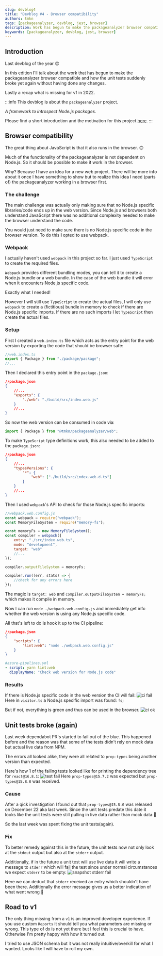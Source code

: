 ```yaml
---
slug: devblog4
title: "Devblog #4 - Browser compatibility"
authors: tmkn
tags: [packageanalyzer, devblog, jest, browser]
description: Work has begun to make the packageanalyzer browser compatible and unit tests were fixed (once again).
keywords: [packageanalyzer, devblog, jest, browser]
---
```


## Introduction

Last devblog of the year 🙃

In this edition I'll talk about the work that has begun to make the packageanalyzer browser compatible and how the unit tests suddenly broke yet again without having done any changes.

Lastly a recap what is missing for v1 in 2022.

<!--truncate-->

:::info
This devblog is about the `packageanalyzer` project.

_A framework to introspect Node.js packages._

Please find a short introduction and the motivation for this project [here](/docs/intro).
:::

## Browser compatibility

The great thing about JavaScript is that it also runs in the browser. 🙃

Much of the functionality of the packageanalyzer is not dependent on Node.js. So it should be possible to make it work in the browser.

Why? Because I have an idea for a new web project. There will be more info about it once I have something to show but to realize this idea I need (parts of) the packageanalyzer working in a browser first.

### The challenge

The main challenge was actually only making sure that no Node.js specific libraries/code ends up in the web version.
Since Node.js and browsers both understand JavaScript there was no additional complexity needed to make the browser understand the code.

You would just need to make sure there is no Node.js specific code in the browser version. To do this I opted to use webpack.

### Webpack

I actually haven't used `webpack` in this project so far. I just used `TypeScript` to create the required files.

`Webpack` provides different bundling modes, you can tell it to create a Node.js bundle or a web bundle. In the case of the web bundle it will error when it encounters Node.js specific code.

Exactly what I needed!

However I will still use `TypeScript` to create the actual files, I will only use `webpack` to create a (fictitious) bundle in memory to check if there are Node.js specific imports. If there are no such imports I let `TypeScript` then create the actual files.

### Setup

First I created a `web.index.ts` file which acts as the entry point for the web version by exporting the code that should be browser safe:

```typescript
//web.index.ts
export { Package } from "./package/package";
//...
```

Then I declared this entry point in the `package.json`:

```json
//package.json
{
    //...
    "exports": {
        "./web": "./build/src/index.web.js"
    }
    //...
}
```

So now the web version can be consumed in code via:

```javascript
import { Package } from "@tmkn/packageanalyzer/web";
```

To make `TypeScript` type definitions work, this also needed to be added to the `package.json`:

```json
//package.json
{
    //...
    "typesVersions": {
        "*": {
            "web": ["./build/src/index.web.d.ts"]
        }
    }
    //...
}
```

Then I used `webpack`'s API to check for those Node.js specific imports:

```javascript
//webpack.web.config.js
const webpack = require("webpack");
const MemoryFileSystem = require("memory-fs");

const memoryFs = new MemoryFileSystem();
const compiler = webpack({
    entry: "./src/index.web.ts",
    mode: "development",
    target: "web"
    //...
});

compiler.outputFileSystem = memoryFs;

compiler.run((err, stats) => {
    //check for any errors here
});
```

The magic is `target: web` and `compiler.outputFileSystem = memoryFs;` which makes it compile in memory.

Now I can run `node ./webpack.web.config.js` and immediately get info whether the web version is using any Node.js specific code.

All that's left to do is hook it up to the CI pipeline:

```json
//package.json
{
    "scripts": {
        "lint:web": "node ./webpack.web.config.js"
    }
}
```

```yml
#azure-pipelines.yml
- script: yarn lint:web
  displayName: "Check web version for Node.js code"
```

### Results

If there is Node.js specific code in the web version the CI will fail:
![ci fail](./devblog4/nodejs_import.png "CI Web Check Fail")
Here in `visitor.ts` a Node.js specific import was found: `fs`;

But if not, everything is green and thus can be used in the browser.
![ci ok](./devblog4/azure_web_check.png "CI Web Check")

## Unit tests broke (again)

Last week dependabot PR's started to fail out of the blue. This happened before and the reason was that some of the tests didn't rely on mock data but actual live data from NPM.

The errors all looked alike, they were all related to `prop-types` being another version than expected.

Here's how 1 of the failing tests looked like for printing the dependency tree for `react@16.8.1`:
![test fail](./devblog4/test_fail.png "Test Fail")
Here `prop-types@15.7.2` was expected but `prop-types@15.8.0` was received.

### Cause

After a qick investigation I found out that `prop-types@15.8.0` was released on December 22 aka last week. Since the unit tests predate this date it looks like the unit tests were still pulling in live data rather than mock data 😬

So the last week was spent fixing the unit tests(again).

### Fix

To better remedy against this in the future, the unit tests now not only look at the `stdout` output but also at the `stderr` output.

Additionally, if in the future a unit test will use live data it will write a message to `stderr` which will fail the test since under normal circumstances we expect `stderr` to be empty:
![snapshot stderr fail](./devblog4/snapshot_stderr.png "Snapshot stderr fail")

Here we can deduct that `stderr` received an entry which shouldn't have been there. Additionally the error message gives us a better indication of what went wrong 🙌

## Road to v1

The only thing missing from a `v1` is an improved developer experience. If you use custom `Reports` it should tell you what parameters are missing or wrong. This type of dx is not yet there but I feel this is crucial to have. Otherwise I'm pretty happy with how it turned out.

I tried to use JSON schema but it was not really intuitive/overkill for what I wanted. Looks like I will have to roll my own.

